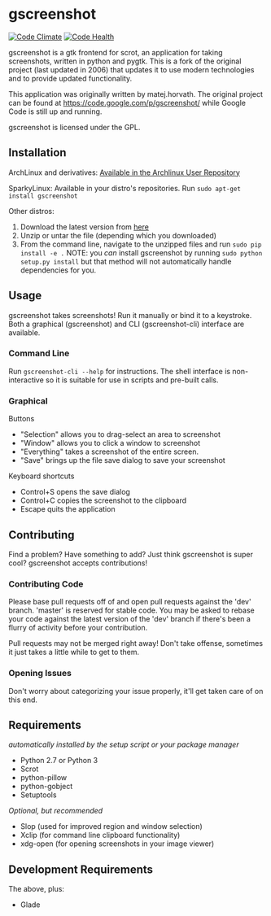 # gscreenshot

[![Code Climate](https://codeclimate.com/github/thenaterhood/gscreenshot/badges/gpa.svg)](https://codeclimate.com/github/thenaterhood/gscreenshot)
[![Code Health](https://landscape.io/github/thenaterhood/gscreenshot/master/landscape.svg?style=flat)](https://landscape.io/github/thenaterhood/gscreenshot/master)


gscreenshot is a gtk frontend for scrot, an application for taking screenshots,
written in python and pygtk. This is a fork of the original project (last
updated in 2006) that updates it to use modern technologies and to provide
updated functionality.

This application was originally written by matej.horvath. The original project
can be found at https://code.google.com/p/gscreenshot/ while Google Code is
still up and running.

gscreenshot is licensed under the GPL.

## Installation

ArchLinux and derivatives:
[Available in the Archlinux User Repository](https://aur.archlinux.org/packages/gscreenshot/)

SparkyLinux:
Available in your distro's repositories. Run `sudo apt-get install gscreenshot`

Other distros:

1. Download the latest version from [here](https://github.com/thenaterhood/gscreenshot/releases/latest)
2. Unzip or untar the file (depending which you downloaded)
3. From the command line, navigate to the unzipped files and run
`sudo pip install -e .` NOTE: you *can* install gscreenshot by running
`sudo python setup.py install` but that method will not automatically handle
dependencies for you.

## Usage
gscreenshot takes screenshots! Run it manually or bind it to a keystroke. Both a graphical (gscreenshot) and CLI (gscreenshot-cli) interface are available.

### Command Line
Run `gscreenshot-cli --help` for instructions. The shell interface is
non-interactive so it is suitable for use in scripts and pre-built
calls.

### Graphical

Buttons

* "Selection" allows you to drag-select an area to screenshot
* "Window" allows you to click a window to screenshot
* "Everything" takes a screenshot of the entire screen.
* "Save" brings up the file save dialog to save your screenshot

Keyboard shortcuts

* Control+S opens the save dialog
* Control+C copies the screenshot to the clipboard
* Escape quits the application

## Contributing
Find a problem? Have something to add? Just think gscreenshot is super
cool? gscreenshot accepts contributions!

### Contributing Code
Please base pull requests off of and open pull requests against the
'dev' branch. 'master' is reserved for stable code. You may be asked to
rebase your code against the latest version of the 'dev' branch if
there's been a flurry of activity before your contribution.

Pull requests may not be merged right away! Don't take offense,
sometimes it just takes a little while to get to them.

### Opening Issues
Don't worry about categorizing your issue properly, it'll get taken
care of on this end.

## Requirements
_automatically installed by the setup script or your package manager_

* Python 2.7 or Python 3
* Scrot
* python-pillow
* python-gobject
* Setuptools

_Optional, but recommended_
* Slop (used for improved region and window selection)
* Xclip (for command line clipboard functionality)
* xdg-open (for opening screenshots in your image viewer)

## Development Requirements
The above, plus:
* Glade

